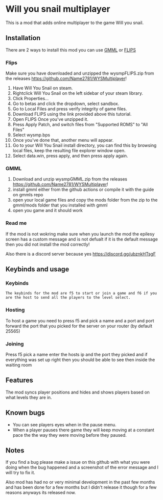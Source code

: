 

# Will you snail multiplayer

This is a mod that adds online multiplayer to the game Will you snail.

## Installation

There are 2 ways to install this mod you can use [GMML](https://github.com/cgytrus/gmml) or [FLIPS](https://dl.smwcentral.net/11474/floating.zip)

### Flips
 Make sure you have downloaded and unzipped the wysmpFLIPS.zip from the releases https://github.com/Name2781/WYSMultiplayer! 

   1. Have Will You Snail on steam.
   2. Rightclick Will You Snail on the left sidebar of your steam library.
   3. Click Properties...
   4. Go to betas and click the dropdown, select sandbox.
   5. Go to Local Files and press verify integrity of game files.
   6. Download FLIPS using the link provided above this tutorial.
   7. Open FLIPS Once you've unzipped it.
   8. Press Apply Patch, and switch files from "Supported ROMS" to "All Files"
   9. Select wysmp.bps
   10. Once you've done that, another menu will appear.
   11. Go to your Will You Snail install directory, you can find this by browsing local files, keep the resulting file explorer window open.
   12. Select data.win, press apply, and then press apply again.

### GMML

   1. Download and unzip wysmpGMML.zip from the  releases https://github.com/Name2781/WYSMultiplayer! 
   2. install gmml either from the github actions or compile it with the guide on gmmls repo
   3. open your local game files and copy the mods folder from the zip to the gmml/mods folder that you installed with gmml
   4. open you game and it should work
    
### Read me

   If the mod is not wokring make sure when you launch the mod the epilesy screen has a custom message and is not defualt if it is the default message then you did not install the mod correctly!
    
   Also there is a discord server because yes https://discord.gg/ubznkHTsgF

## Keybinds and usage

### Keybinds 

    The keybinds for the mod are f5 to start or join a game and f6 if you are the host to send all the players to the level select.
    
### Hosting

To host a game you need to press f5 and pick a name and a port and port forward the port that you picked for the server on your router (by default 25565)

### Joining 

Press f5 pick a name enter the hosts ip and the port they picked and if everything was set up right then you should be able to see then inside the waiting room

## Features

The mod syncs player positions and hides and shows players based on what levels they are in.

## Known bugs

- You can see players eyes when in the pause menu.
- When a player pauses there game they will keep moving at a constant pace the the way they were moving before they paused.

## Notes

If you find a bug please make a issue on this github with what you were doing when the bug happened and a screenshot of the error message and I will try to fix it.

Also mod has had no or very minimal development in the past few months and has been done for a few months but I didn't release it though for a few reasons anyways its released now.
